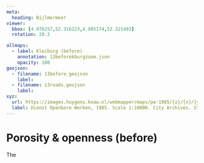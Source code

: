 ```yaml
---
meta:
  heading: Bijlmermeer
viewer:
  bbox: [4.976257,52.316223,4.985174,52.321493]
  rotation: 29.2

allmaps:
  - label: Kleiburg (before)
    annotation: 13beforekburgzoom.json
    opacity: 100
geojson:
  - filename: 13before.geojson
    label: 
  - filename: 13roads.geojson
    label: 
xyz:
  url: https://images.huygens.knaw.nl/webmapper/maps/pw-1985/{z}/{x}/{y}.png
  label: Dienst Openbare Werken, 1985. Scale 1:10000. City Archives. Stadsarchief Amsterdam. NL Architects. 2016. Klieburg, Amsterdam Zuidoost.
---
```

# Porosity & openness (before)
The
